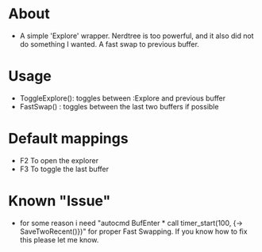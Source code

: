 # About
- A simple 'Explore' wrapper. Nerdtree is too powerful, and it also did not do something I wanted. A fast swap to previous buffer.
  
# Usage
- ToggleExplore(): toggles between :Explore and previous buffer
- FastSwap() : toggles between the last two buffers if possible
  
# Default mappings
- F2 To open the explorer
- F3 To toggle the last buffer

# Known "Issue"
- for some reason i need "autocmd BufEnter * call timer_start(100, {-> SaveTwoRecent()})" for proper Fast Swapping. If you know how to fix this please let me know.
